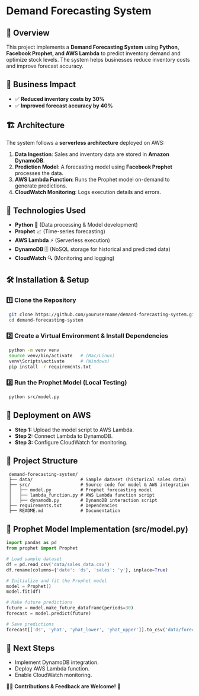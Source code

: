 # Demand Forecasting System

## 📌 Overview
This project implements a **Demand Forecasting System** using **Python, Facebook Prophet, and AWS Lambda** to predict inventory demand and optimize stock levels. The system helps businesses reduce inventory costs and improve forecast accuracy.

## 🎯 Business Impact
- ✅ **Reduced inventory costs by 30%**
- ✅ **Improved forecast accuracy by 40%**

## 🏗️ Architecture
The system follows a **serverless architecture** deployed on AWS:

1. **Data Ingestion**: Sales and inventory data are stored in **Amazon DynamoDB**.
2. **Prediction Model**: A forecasting model using **Facebook Prophet** processes the data.
3. **AWS Lambda Function**: Runs the Prophet model on-demand to generate predictions.
4. **CloudWatch Monitoring**: Logs execution details and errors.

## 🔧 Technologies Used
- **Python** 🐍 (Data processing & Model development)
- **Prophet** 📈 (Time-series forecasting)
- **AWS Lambda** ⚡ (Serverless execution)
- **DynamoDB** 🗄️ (NoSQL storage for historical and predicted data)
- **CloudWatch** 🔍 (Monitoring and logging)

## 🛠️ Installation & Setup
### 1️⃣ Clone the Repository
```bash
 git clone https://github.com/yourusername/demand-forecasting-system.git
 cd demand-forecasting-system
```

### 2️⃣ Create a Virtual Environment & Install Dependencies
```bash
 python -m venv venv
 source venv/bin/activate   # (Mac/Linux)
 venv\Scripts\activate      # (Windows)
 pip install -r requirements.txt
```

### 3️⃣ Run the Prophet Model (Local Testing)
```bash
 python src/model.py
```

## 🚀 Deployment on AWS
- **Step 1:** Upload the model script to AWS Lambda.
- **Step 2:** Connect Lambda to DynamoDB.
- **Step 3:** Configure CloudWatch for monitoring.

## 📂 Project Structure
```
 demand-forecasting-system/
 ├── data/                  # Sample dataset (historical sales data)
 ├── src/                   # Source code for model & AWS integration
 │   ├── model.py           # Prophet forecasting model
 │   ├── lambda_function.py # AWS Lambda function script
 │   ├── dynamodb.py        # DynamoDB interaction script
 ├── requirements.txt       # Dependencies
 ├── README.md              # Documentation
```

## 📜 Prophet Model Implementation (src/model.py)
```python
import pandas as pd
from prophet import Prophet

# Load sample dataset
df = pd.read_csv('data/sales_data.csv')
df.rename(columns={'date': 'ds', 'sales': 'y'}, inplace=True)

# Initialize and fit the Prophet model
model = Prophet()
model.fit(df)

# Make future predictions
future = model.make_future_dataframe(periods=30)
forecast = model.predict(future)

# Save predictions
forecast[['ds', 'yhat', 'yhat_lower', 'yhat_upper']].to_csv('data/forecast.csv', index=False)
```

## 📌 Next Steps
- Implement DynamoDB integration.
- Deploy AWS Lambda function.
- Enable CloudWatch monitoring.

👨‍💻 **Contributions & Feedback are Welcome!** 🚀

